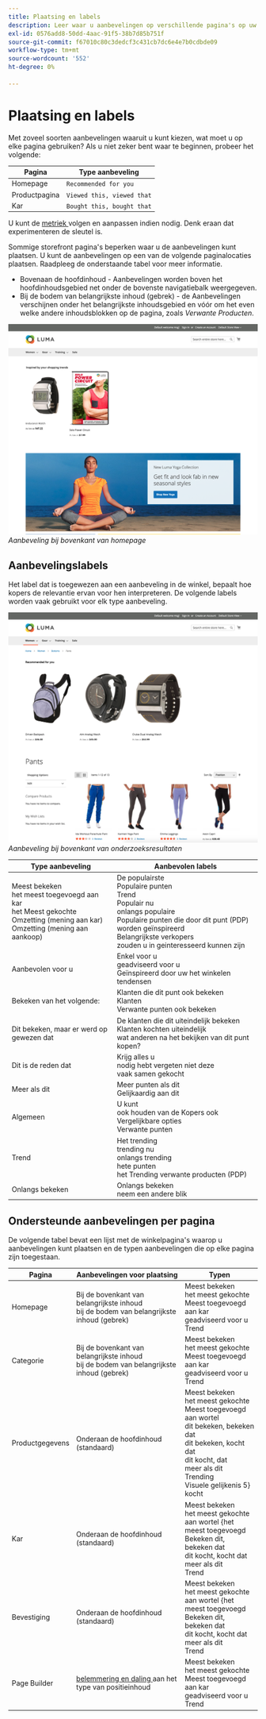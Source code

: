 ```yaml
---
title: Plaatsing en labels
description: Leer waar u aanbevelingen op verschillende pagina's op uw plaats en suggesties voor vaak gebruikte etiketten voor elk aanbevelingstype kunt plaatsen.
exl-id: 0576add8-50dd-4aac-91f5-38b7d85b751f
source-git-commit: f67010c80c3dedcf3c431cb7dc6e4e7b0cdbde09
workflow-type: tm+mt
source-wordcount: '552'
ht-degree: 0%

---
```


# Plaatsing en labels

Met zoveel soorten aanbevelingen waaruit u kunt kiezen, wat moet u op elke pagina gebruiken? Als u niet zeker bent waar te beginnen, probeer het volgende:

| Pagina | Type aanbeveling |
|---|---|
| Homepage | `Recommended for you` |
| Productpagina | `Viewed this, viewed that` |
| Kar | `Bought this, bought that` |

U kunt de [ metriek ](workspace.md) volgen en aanpassen indien nodig. Denk eraan dat experimenteren de sleutel is.

Sommige storefront pagina&#39;s beperken waar u de aanbevelingen kunt plaatsen. U kunt de aanbevelingen op een van de volgende paginalocaties plaatsen. Raadpleeg de onderstaande tabel voor meer informatie.

- Bovenaan de hoofdinhoud - Aanbevelingen worden boven het hoofdinhoudsgebied net onder de bovenste navigatiebalk weergegeven.
- Bij de bodem van belangrijkste inhoud (gebrek) - de Aanbevelingen verschijnen onder het belangrijkste inhoudsgebied en vóór om het even welke andere inhoudsblokken op de pagina, zoals _Verwante Producten_.

![ plaatsing van de Aanbeveling ](assets/storefront-home-page-top.png)
_Aanbeveling bij bovenkant van homepage_

## Aanbevelingslabels

Het label dat is toegewezen aan een aanbeveling in de winkel, bepaalt hoe kopers de relevantie ervan voor hen interpreteren. De volgende labels worden vaak gebruikt voor elk type aanbeveling.

![ plaatsing van de Aanbeveling ](assets/storefront-search-results-top.png)
_Aanbeveling bij bovenkant van onderzoeksresultaten_

| Type aanbeveling | Aanbevolen labels |
|---|---|
| Meest bekeken <br> het meest toegevoegd aan kar <br> het Meest gekochte <br> Omzetting (mening aan kar) <br> Omzetting (mening aan aankoop) | De populairste <br> Populaire punten <br> Trend <br> Populair nu <br> onlangs populaire <br> Populaire punten die door dit punt (PDP) worden geïnspireerd <br> Belangrijkste verkopers <br> zouden u in geinteresseerd kunnen zijn |
| Aanbevolen voor u | Enkel voor u <br> geadviseerd voor u <br> Geïnspireerd door uw het winkelen tendensen |
| Bekeken van het volgende: | Klanten die dit punt ook bekeken <br> Klanten <br> Verwante punten ook bekeken |
| Dit bekeken, maar er werd op gewezen dat | De klanten die dit uiteindelijk bekeken <br> Klanten kochten uiteindelijk <br> wat anderen na het bekijken van dit punt kopen? |
| Dit is de reden dat | Krijg alles u <br> nodig hebt vergeten niet deze <br> vaak samen gekocht |
| Meer als dit | Meer punten als dit <br> Gelijkaardig aan dit |
| Algemeen | U kunt <br> ook houden van de Kopers ook <br> Vergelijkbare opties <br> Verwante punten |
| Trend | Het trending <br> trending nu <br> onlangs trending <br> hete punten <br> het Trending verwante producten (PDP) |
| Onlangs bekeken | Onlangs bekeken <br> neem een andere blik |

## Ondersteunde aanbevelingen per pagina

De volgende tabel bevat een lijst met de winkelpagina&#39;s waarop u aanbevelingen kunt plaatsen en de typen aanbevelingen die op elke pagina zijn toegestaan.

| Pagina | Aanbevelingen voor plaatsing | Typen |
|---|---|---|
| Homepage | Bij de bovenkant van belangrijkste inhoud <br> bij de bodem van belangrijkste inhoud (gebrek) | Meest bekeken <br> het meest gekochte <br> Meest toegevoegd aan kar <br> geadviseerd voor u <br> Trend |
| Categorie | Bij de bovenkant van belangrijkste inhoud <br> bij de bodem van belangrijkste inhoud (gebrek) | Meest bekeken <br> het meest gekochte <br> Meest toegevoegd aan kar <br> geadviseerd voor u <br> Trend |
| Productgegevens | Onderaan de hoofdinhoud (standaard) | Meest bekeken <br> het meest gekochte <br> Meest toegevoegd aan wortel <br> dit bekeken, bekeken dat <br> dit bekeken, kocht dat <br> dit kocht, dat <br> meer als dit <br> Trending <br> Visuele gelijkenis 5&rbrace; kocht |
| Kar | Onderaan de hoofdinhoud (standaard) | Meest bekeken <br> het meest gekochte <br> aan wortel &lbrace;het meest toegevoegd <br> Bekeken dit, bekeken dat <br> dit kocht, kocht dat <br> meer als dit <br> Trend<br> |
| Bevestiging | Onderaan de hoofdinhoud (standaard) | Meest bekeken <br> het meest gekochte <br> aan wortel &lbrace;het meest toegevoegd <br> Bekeken dit, bekeken dat <br> dit kocht, kocht dat <br> meer als dit <br> Trend<br> |
| Page Builder | [ belemmering en daling ](https://experienceleague.adobe.com/docs/commerce-admin/page-builder/add-content/recommendations.html?lang=nl-NL) aan het type van positieinhoud | Meest bekeken <br> het meest gekochte <br> Meest toegevoegd aan kar <br> geadviseerd voor u <br> Trend |
